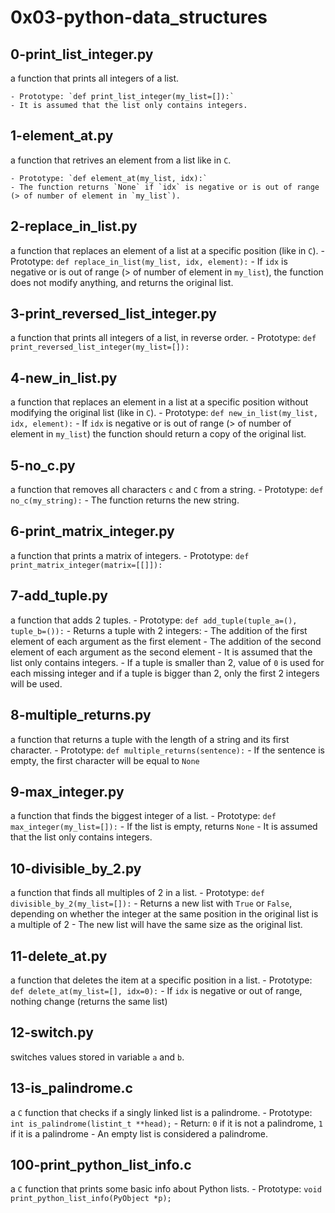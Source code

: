 # __0x03-python-data_structures__

## 0-print_list_integer.py

a function that prints all integers of a list.

    - Prototype: `def print_list_integer(my_list=[]):`
    - It is assumed that the list only contains integers.

## 1-element_at.py

a function that retrives an element from a list like in `C`.

    - Prototype: `def element_at(my_list, idx):`
    - The function returns `None` if `idx` is negative or is out of range (> of number of element in `my_list`).

## 2-replace_in_list.py

a function that replaces an element of a list at a specific position (like in `C`).
    - Prototype: `def replace_in_list(my_list, idx, element):`
    - If `idx` is negative or is out of range (> of number of element in `my_list`), the function does not modify anything, and returns the original list.

## 3-print_reversed_list_integer.py

a function that prints all integers of a list, in reverse order.
    - Prototype: `def print_reversed_list_integer(my_list=[]):`

## 4-new_in_list.py

a function that replaces an element in a list at a specific position without modifying the original list (like in `C`).
    - Prototype: `def new_in_list(my_list, idx, element):`
    - If `idx` is negative or is out of range (> of number of element in `my_list`) the function should return a copy of the original list.

## 5-no_c.py

a function that removes all characters `c` and `C` from a string.
    - Prototype: `def no_c(my_string):`
    - The function returns the new string.

## 6-print_matrix_integer.py

a function that prints a matrix of integers.
    - Prototype: `def print_matrix_integer(matrix=[[]]):`

## 7-add_tuple.py

a  function that adds 2 tuples.
    - Prototype: `def add_tuple(tuple_a=(), tuple_b=()):`
    - Returns a tuple with 2 integers:
        - The addition of the first element of each argument as the first element
        - The addition of the second element of each argument as the second element
    - It is assumed that the list only contains integers.
    - If a tuple is smaller than 2, value of `0` is used for each missing integer and if a tuple is bigger than 2, only the first 2 integers will be used.

## 8-multiple_returns.py

a function that returns a tuple with the length of a string and its first character.
    - Prototype: `def multiple_returns(sentence):`
    - If the sentence is empty, the first character will be equal to `None`

## 9-max_integer.py

a function that finds the biggest integer of a list.
    - Prototype: `def max_integer(my_list=[]):`
    - If the list is empty, returns `None`
    - It is assumed that the list only contains integers.

## 10-divisible_by_2.py

a function that finds all multiples of 2 in a list.
    - Prototype: `def divisible_by_2(my_list=[]):`
    - Returns a new list with `True` or `False`, depending on whether the integer at the same position in the original list is a multiple of 2
    - The new list will have the same size as the original list.

## 11-delete_at.py

a function that deletes the item at a specific position in a list.
    - Prototype: `def delete_at(my_list=[], idx=0):`
    - If `idx` is negative or out of range, nothing change (returns the same list)

## 12-switch.py

switches values stored in variable `a` and `b`.

## 13-is_palindrome.c

a `C` function that checks if a singly linked list is a palindrome.
    - Prototype: `int is_palindrome(listint_t **head);`
    - Return: `0` if it is not a palindrome, `1` if it is a palindrome
    - An empty list is considered a palindrome.

## 100-print_python_list_info.c

a `C` function that prints some basic info about Python lists.
    - Prototype: `void print_python_list_info(PyObject *p);`
